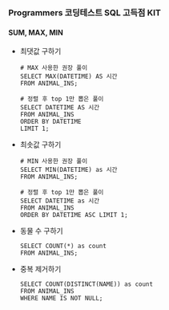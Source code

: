 ### Programmers 코딩테스트 SQL 고득점 KIT



#### SUM, MAX, MIN

* 최댓값 구하기

  ```mysql
  # MAX 사용한 권장 풀이
  SELECT MAX(DATETIME) AS 시간
  FROM ANIMAL_INS;
  
  # 정렬 후 top 1만 뽑은 풀이
  SELECT DATETIME AS 시간
  FROM ANIMAL_INS
  ORDER BY DATETIME
  LIMIT 1;
  ```


* 최솟값 구하기

  ```mysql
  # MIN 사용한 권장 풀이
  SELECT MIN(DATETIME) as 시간
  FROM ANIMAL_INS;
  
  # 정렬 후 top 1만 뽑은 풀이
  SELECT DATETIME as 시간
  FROM ANIMAL_INS
  ORDER BY DATETIME ASC LIMIT 1;
  ```



* 동물 수 구하기

  ```mysql
  SELECT COUNT(*) as count
  FROM ANIMAL_INS;
  ```


* 중복 제거하기

  ```mysql
  SELECT COUNT(DISTINCT(NAME)) as count
  FROM ANIMAL_INS
  WHERE NAME IS NOT NULL;
  ```
